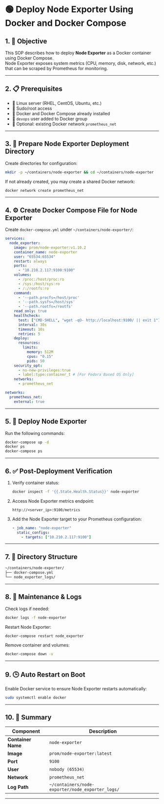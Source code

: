 # 🟢 Deploy Node Exporter Using Docker and Docker Compose

## 1. 🎯 Objective
This SOP describes how to deploy **Node Exporter** as a Docker container using Docker Compose.  
Node Exporter exposes system metrics (CPU, memory, disk, network, etc.) that can be scraped by Prometheus for monitoring.

---

## 2. 📋 Prerequisites
- 🐧 Linux server (RHEL, CentOS, Ubuntu, etc.)  
- 🔑 Sudo/root access  
- 🐳 Docker and Docker Compose already installed  
- 👤 `devops` user added to Docker group  
- 🌉 Optional: existing Docker network `prometheus_net`

---

## 3. 📂 Prepare Node Exporter Deployment Directory
Create directories for configuration:
```bash
mkdir -p ~/containers/node-exporter && cd ~/containers/node-exporter
```

If not already created, you may create a shared Docker network:

```bash
docker network create prometheus_net
```

---

## 4. ⚙️ Create Docker Compose File for Node Exporter
Create `docker-compose.yml` under `~/containers/node-exporter/`:

```yaml
services:
  node_exporter:
    image: prom/node-exporter:v1.10.2
    container_name: node-exporter
    user: "65534:65534"
    restart: always
    ports:
      - "10.210.2.117:9100:9100"
    volumes:
      - /proc:/host/proc:ro
      - /sys:/host/sys:ro
      - /:/rootfs:ro
    command:
      - '--path.procfs=/host/proc'
      - '--path.sysfs=/host/sys'
      - '--path.rootfs=/rootfs'
    read_only: true
    healthcheck:
      test: ["CMD-SHELL", "wget -qO- http://localhost:9100/ || exit 1"]
      interval: 30s
      timeout: 10s
      retries: 5
    deploy:
      resources:
        limits:
          memory: 512M
          cpus: "0.15"
          pids: 50
    security_opt:
      - no-new-privileges:true
      - label:type:container_t # [For Fedora Based OS Only]
    networks:
      - prometheus_net

networks:
  prometheus_net:
    external: true
```

---

## 5. 🚀 Deploy Node Exporter
Run the following commands:

```bash
docker-compose up -d
docker ps
docker-compose ps
```

---

## 6. ✅ Post-Deployment Verification
1. Verify container status:
   ```bash
   docker inspect -f '{{.State.Health.Status}}' node-exporter
   ```

2. Access Node Exporter metrics endpoint:
   ```
   http://<server_ip>:9100/metrics
   ```

3. Add the Node Exporter target to your Prometheus configuration:
   ```yaml
   - job_name: "node-exporter"
     static_configs:
       - targets: ["10.210.2.117:9100"]
   ```

---

## 7. 📁 Directory Structure
```bash
~/containers/node-exporter/
├── docker-compose.yml
└── node_exporter_logs/
```

---

## 8. 🧹 Maintenance & Logs
Check logs if needed:
```bash
docker logs -f node-exporter
```

Restart Node Exporter:
```bash
docker-compose restart node_exporter
```

Remove container and volumes:
```bash
docker-compose down -v
```

---

## 9. 🕒 Auto Restart on Boot
Enable Docker service to ensure Node Exporter restarts automatically:
```bash
sudo systemctl enable docker
```

---

## 10. 🧠 Summary
| Component | Description |
|------------|--------------|
| **Container Name** | `node-exporter` |
| **Image** | `prom/node-exporter:latest` |
| **Port** | `9100` |
| **User** | `nobody (65534)` |
| **Network** | `prometheus_net` |
| **Log Path** | `~/containers/node-exporter/node_exporter_logs/` |

---
